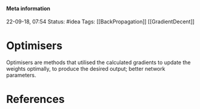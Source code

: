 #### Meta information
22-09-18, 07:54
Status: #idea
Tags: [[BackPropagation]] [[GradientDecent]]





# Optimisers
Optimisers are methods that utilised the calculated gradients to update the weights optimally, to produce the desired output; better network parameters.






# References
